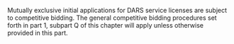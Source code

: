 Mutually exclusive initial applications for DARS service licenses are subject to competitive bidding. The general competitive bidding procedures set forth in part 1, subpart Q of this chapter will apply unless otherwise provided in this part.

